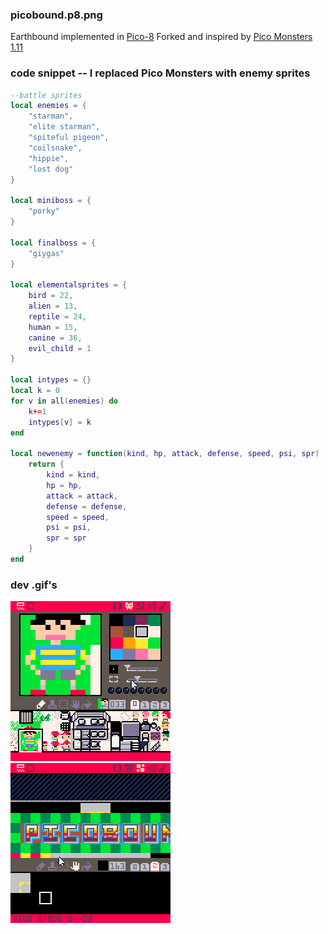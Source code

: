 ### picobound.p8.png

Earthbound implemented in [Pico-8](https://www.lexaloffle.com/pico-8.php) 
Forked and inspired by [Pico Monsters 1.11](https://www.lexaloffle.com/bbs/?pid=27211&tid=4046)

### code snippet -- I replaced Pico Monsters with enemy sprites
```lua
--battle sprites
local enemies = {
	"starman",
	"elite starman",
	"spiteful pigeon",
	"coilsnake",
	"hippie",
	"lost dog"
}

local miniboss = {
	"porky"
}

local finalboss = {
	"giygas"
}

local elementalsprites = {
	bird = 22,
	alien = 13,
	reptile = 24,
	human = 15,
 	canine = 36,
 	evil_child = 1
}

local intypes = {}
local k = 0
for v in all(enemies) do
	k+=1
	intypes[v] = k
end

local newenemy = function(kind, hp, attack, defense, speed, psi, spr)
	return {
		kind = kind,
		hp = hp,
		attack = attack,
		defense = defense,
		speed = speed,
		psi = psi,
		spr = spr
	}
end

```
### dev .gif's

![Image](https://github.com/galopeian1/picobound/blob/master/PICO-8_4.gif?raw=true)
![Image](https://github.com/galopeian1/picobound/blob/master/PICO-8_3.gif?raw=true)


